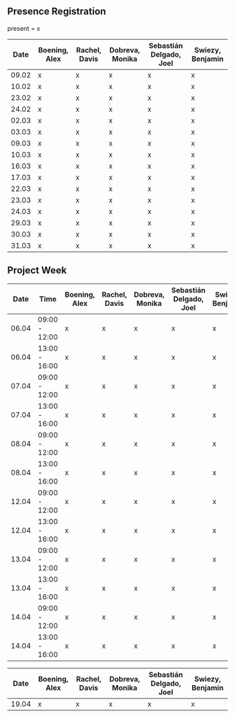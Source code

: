 ## Presence Registration
present = x

|Date|Boening, Alex|Rachel, Davis|Dobreva, Monika|Sebastián Delgado, Joel|Swiezy, Benjamin|
|---|---|---|---|---|---|
|09.02|x|x|x|x|x|
|10.02|x|x|x|x|x|
|23.02|x|x|x|x|x|
|24.02|x|x|x|x|x|
|02.03|x|x|x|x|x|
|03.03|x|x|x|x|x|
|09.03|x|x|x|x|x|
|10.03|x|x|x|x|x|
|16.03|x|x|x|x|x|
|17.03|x|x|x|x|x|
|22.03|x|x|x|x|x|
|23.03|x|x|x|x|x|
|24.03|x|x|x|x|x|
|29.03|x|x|x|x|x|
|30.03|x|x|x|x|x|
|31.03|x|x|x|x|x|

## Project Week
|Date|Time|Boening, Alex|Rachel, Davis|Dobreva, Monika|Sebastián Delgado, Joel|Swiezy, Benjamin|
|---|---|---|---|---|---|---|
|06.04|09:00 - 12:00|x|x|x|x|x|
|06.04|13:00 - 16:00|x|x|x|x|x|
|07.04|09:00 - 12:00|x|x|x|x|x|
|07.04|13:00 - 16:00|x|x|x|x|x|
|08.04|09:00 - 12:00|x|x|x|x|x|
|08.04|13:00 - 16:00|x|x|x|x|x|
|12.04|09:00 - 12:00|x|x|x|x|x|
|12.04|13:00 - 16:00|x|x|x|x|x|
|13.04|09:00 - 12:00|x|x|x|x|x|
|13.04|13:00 - 16:00|x|x|x|x|x|
|14.04|09:00 - 12:00|x|x|x|x|x|
|14.04|13:00 - 16:00|x|x|x|x|x|


|Date|Boening, Alex|Rachel, Davis|Dobreva, Monika|Sebastián Delgado, Joel|Swiezy, Benjamin|
|---|---|---|---|---|---|
|19.04|x|x|x|x|x|


